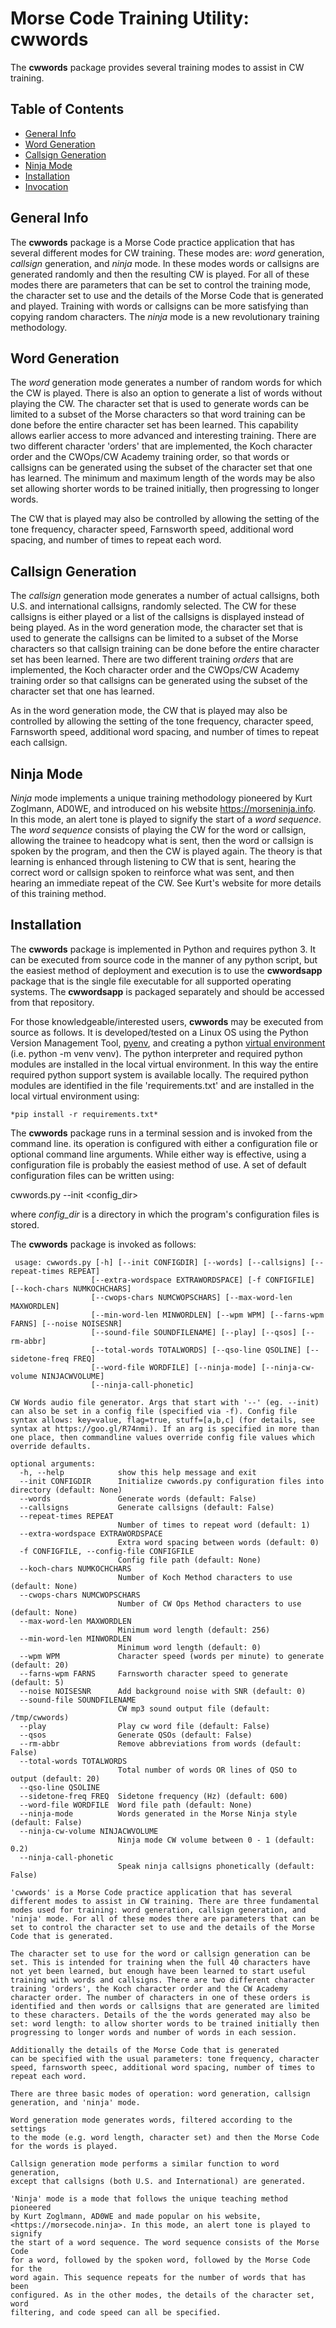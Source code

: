 # Morse Code Training Utility: cwwords

The **cwwords** package provides several training modes to assist in
CW training.


## Table of Contents

* [General Info](#general_info)
* [Word Generation](#word_generation)
* [Callsign Generation](#callsign_generation)
* [Ninja Mode](#ninja_mode)
* [Installation](#installation)
* [Invocation](#invocation)

<a name="general_info"></a>
## General Info

The **cwwords** package is a Morse Code practice application that has
several different modes for CW training. These modes are: *word*
generation, *callsign* generation, and *ninja* mode. In these modes
words or callsigns are generated randomly and then the resulting CW is
played. For all of these modes there are parameters that can be set to
control the training mode, the character set to use and the details of
the Morse Code that is generated and played. Training with words or
callsigns can be more satisfying than copying random characters. The
*ninja* mode is a new revolutionary training methodology.

<a name="word_generation"></a>
## Word Generation

The *word* generation mode generates a number of random words for which
the CW is played. There is also an option to generate a list of words
without playing the CW. The character set that is used to generate
words can be limited to a subset of the Morse characters so that word
training can be done before the entire character set has been
learned. This capability allows earlier access to more advanced and
interesting training. There are two different character 'orders' that
are implemented, the Koch character order and the CWOps/CW Academy
training order, so that words or callsigns can be generated using the
subset of the character set that one has learned. The minimum and
maximum length of the words may be also set allowing shorter words to
be trained initially, then progressing to longer words.

The CW that is played may also be controlled by allowing the setting of
the tone frequency, character speed, Farnsworth speed, additional word
spacing, and number of times to repeat each word.

<a name="callsign_generation"></a>
## Callsign Generation

The *callsign* generation mode generates a number of actual callsigns,
both U.S. and international callsigns, randomly selected. The CW for
these callsigns is either played or a list of the callsigns is
displayed instead of being played. As in the word generation mode, the
character set that is used to generate the callsigns can be limited to
a subset of the Morse characters so that callsign training can be done
before the entire character set has been learned. There are two
different training *orders* that are implemented, the Koch character
order and the CWOps/CW Academy training order so that callsigns can be
generated using the subset of the character set that one has learned.

As in the word generation mode, the CW that is played may also be
controlled by allowing the setting of the tone frequency, character
speed, Farnsworth speed, additional word spacing, and number of times
to repeat each callsign.

<a name="ninja_mode"></a>
## Ninja Mode

*Ninja* mode implements a unique training methodology pioneered by
Kurt Zoglmann, AD0WE, and introduced on his website
<https://morseninja.info>. In this mode, an alert tone is played to
signify the start of a *word sequence*. The *word sequence* consists
of playing the CW for the word or callsign, allowing the trainee to
headcopy what is sent, then the word or callsign is spoken by the
program, and then the CW is played again. The theory is that learning
is enhanced through listening to CW that is sent, hearing the correct
word or callsign spoken to reinforce what was sent, and then hearing
an immediate repeat of the CW. See Kurt's website for more details of
this training method.

<a name="installation"></a>
## Installation

The **cwwords** package is implemented in Python and requires
python 3. It can be executed from source code in the manner of any
python script, but the easiest method of deployment and execution is
to use the **cwwordsapp** package that is the single file executable
for all supported operating systems. The **cwwordsapp** is packaged
separately and should be accessed from that repository.

For those knowledgeable/interested users, **cwwords** may be executed
from source as follows. It is developed/tested on a Linux OS using the
Python Version Management Tool,
[pyenv](https://github.com/pyenv/pyenv), and creating a python
[virtual environment](https://docs.python.org/3/library/venv.html)
(i.e. python -m venv venv). The python interpreter and required python
modules are installed in the local virtual environment. In this way
the entire required python support system is available locally. The
required python modules are identified in the file 'requirements.txt'
and are installed in the local virtual environment using:

    *pip install -r requirements.txt*

The **cwwords** package runs in a terminal session and is invoked from
the command line. its operation is configured with either a
configuration file or optional command line arguments. While either
way is effective, using a configuration file is probably the easiest
method of use. A set of default configuration files can be written
using:

   cwwords.py --init <config_dir>
   
 where *config_dir* is a directory in which the program's
 configuration files is stored. 
 
 The **cwwords** package is invoked as follows:
 
``` 
 usage: cwwords.py [-h] [--init CONFIGDIR] [--words] [--callsigns] [--repeat-times REPEAT]
                  [--extra-wordspace EXTRAWORDSPACE] [-f CONFIGFILE] [--koch-chars NUMKOCHCHARS]
                  [--cwops-chars NUMCWOPSCHARS] [--max-word-len MAXWORDLEN]
                  [--min-word-len MINWORDLEN] [--wpm WPM] [--farns-wpm FARNS] [--noise NOISESNR]
                  [--sound-file SOUNDFILENAME] [--play] [--qsos] [--rm-abbr]
                  [--total-words TOTALWORDS] [--qso-line QSOLINE] [--sidetone-freq FREQ]
                  [--word-file WORDFILE] [--ninja-mode] [--ninja-cw-volume NINJACWVOLUME]
                  [--ninja-call-phonetic]

CW Words audio file generator. Args that start with '--' (eg. --init) can also be set in a config file (specified via -f). Config file syntax allows: key=value, flag=true, stuff=[a,b,c] (for details, see syntax at https://goo.gl/R74nmi). If an arg is specified in more than one place, then commandline values override config file values which override defaults.

optional arguments:
  -h, --help            show this help message and exit
  --init CONFIGDIR      Initialize cwwords.py configuration files into directory (default: None)
  --words               Generate words (default: False)
  --callsigns           Generate callsigns (default: False)
  --repeat-times REPEAT
                        Number of times to repeat word (default: 1)
  --extra-wordspace EXTRAWORDSPACE
                        Extra word spacing between words (default: 0)
  -f CONFIGFILE, --config-file CONFIGFILE
                        Config file path (default: None)
  --koch-chars NUMKOCHCHARS
                        Number of Koch Method characters to use (default: None)
  --cwops-chars NUMCWOPSCHARS
                        Number of CW Ops Method characters to use (default: None)
  --max-word-len MAXWORDLEN
                        Minimum word length (default: 256)
  --min-word-len MINWORDLEN
                        Minimum word length (default: 0)
  --wpm WPM             Character speed (words per minute) to generate (default: 20)
  --farns-wpm FARNS     Farnsworth character speed to generate (default: 5)
  --noise NOISESNR      Add background noise with SNR (default: 0)
  --sound-file SOUNDFILENAME
                        CW mp3 sound output file (default: /tmp/cwwords)
  --play                Play cw word file (default: False)
  --qsos                Generate QSOs (default: False)
  --rm-abbr             Remove abbreviations from words (default: False)
  --total-words TOTALWORDS
                        Total number of words OR lines of QSO to output (default: 20)
  --qso-line QSOLINE
  --sidetone-freq FREQ  Sidetone frequency (Hz) (default: 600)
  --word-file WORDFILE  Word file path (default: None)
  --ninja-mode          Words generated in the Morse Ninja style (default: False)
  --ninja-cw-volume NINJACWVOLUME
                        Ninja mode CW volume between 0 - 1 (default: 0.2)
  --ninja-call-phonetic
                        Speak ninja callsigns phonetically (default: False)

'cwwords' is a Morse Code practice application that has several 
different modes to assist in CW training. There are three fundamental 
modes used for training: word generation, callsign generation, and 
'ninja' mode. For all of these modes there are parameters that can be 
set to control the character set to use and the details of the Morse 
Code that is generated.

The character set to use for the word or callsign generation can be 
set. This is intended for training when the full 40 characters have 
not yet been learned, but enough have been learned to start useful 
training with words and callsigns. There are two different character 
training 'orders', the Koch character order and the CW Academy 
character order. The number of characters in one of these orders is 
identified and then words or callsigns that are generated are limited 
to these characters. Details of the the words generated may also be 
set: word length: to allow shorter words to be trained initially then 
progressing to longer words and number of words in each session.

Additionally the details of the Morse Code that is generated 
can be specified with the usual parameters: tone frequency, character
speed, farnsworth speec, additional word spacing, number of times to 
repeat each word. 

There are three basic modes of operation: word generation, callsign
generation, and 'ninja' mode.
 
Word generation mode generates words, filtered according to the settings 
to the mode (e.g. word length, character set) and then the Morse Code 
for the words is played.

Callsign generation mode performs a similar function to word generation, 
except that callsigns (both U.S. and International) are generated.

'Ninja' mode is a mode that follows the unique teaching method pioneered 
by Kurt Zoglmann, AD0WE and made popular on his website,
<https://morsecode.ninja>. In this mode, an alert tone is played to signify
the start of a word sequence. The word sequence consists of the Morse Code 
for a word, followed by the spoken word, followed by the Morse Code for the
word again. This sequence repeats for the number of words that has been 
configured. As in the other modes, the details of the character set, word 
filtering, and code speed can all be specified.

```


